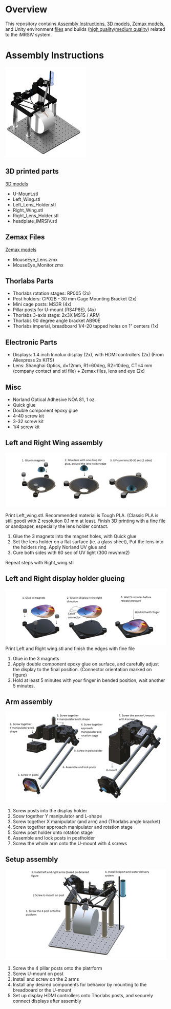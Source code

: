 # Overview
This repository contains [Assembly Instructions](https://github.com/DombeckLab/IMRSIV#assembly-instructions), [3D models](https://github.com/DombeckLab/IMRSIV/tree/main/STL), [Zemax models](https://github.com/DombeckLab/IMRSIV/tree/main/Zemax), and Unity environment [files](https://github.com/DombeckLab/IMRSIV/tree/main/Unity_project) and builds ([high quality](https://github.com/DombeckLab/IMRSIV/tree/main/Ultra_Quality_Demos)/[medium quality](https://github.com/DombeckLab/IMRSIV/tree/main/Medium_Quality_Demos)) related to the iMRSIV system.

# Assembly Instructions
![skatch](Picture1.png)

## 3D printed parts
[3D models](https://github.com/DombeckLab/IMRSIV/tree/main/STL)
- U-Mount.stl
- Left_Wing.stl
- Left_Lens_Holder.stl
- Right_Wing.stl
- Right_Lens_Holder.stl
- headplate_iMRSIV.stl

## Zemax Files 
[Zemax models](https://github.com/DombeckLab/IMRSIV/tree/main/Zemax)
- MouseEye_Lens.zmx
- MouseEye_Monitor.zmx

## Thorlabs Parts 

- Thorlabs rotation stages: RP005 (2x)
- Post holders: CP02B - 30 mm Cage Mounting Bracket (2x)
- Mini cage posts: MS3R (4x)
- Pillar posts for U-mount (RS4P8E), (4x)
- Thorlabs 3-axis stage: 2x3X MS1S / ARM
- Thorlabs 90 degree angle bracket AB90E 
- Thorlabs imperial, breadboard 1/4-20 tapped holes on 1" centers (1x)

 ## Electronic Parts  
- Displays: 1.4 inch Innolux display (2x), with HDMI controllers (2x) (From Aliexpress 2x KITS)
- Lens: Shanghai Optics, d=12mm, R1=60deg, R2=10deg, CT=4 mm (company contact and stl file) + Zemax files, lens and eye  (2x)
  
 ## Misc
- Norland Optical Adhesive NOA 81, 1 oz.
- Quick glue
- Double component epoxy glue
- 4-40 screw kit
- 3-32 screw kit
- 1/4 screw kit

  
## Left and Right Wing assembly

![skatch](Slide1.PNG)

Print Left_wing.stl. Recommended material is Tough PLA. (Classic PLA is still good) with Z resolution 0.1 mm at least. Finish 3D printing with a fine file or sandpaper, especially the lens holder contact.
1. Glue the 3 magnets into the magnet holes, with Quick glue
2. Set the lens holder on a flat surface (ie. a glass sheet), Put the lens into the holders ring. Apply Norland UV glue and
3. Cure both sides with 60 sec of UV light (300 mw/mm2)

 Repeat steps with Right_wing.stl

## Left and Right display holder glueing

![skatch](Slide2.PNG)
Print Left and Right wing.stl and finish the edges with fine file
1. Glue in the 3 magnets
2. Apply double component epoxy glue on surface, and carefully adjust the display to the final position. (Connector orientation marked on figure)
3. Hold at least 5 minutes with your finger in bended position, wait another 5 minutes. 

   
## Arm assembly

![skatch](Slide3.PNG)
1. Screw posts into the display holder
2. Scew together Y manipulator and L-shape
3. Screw together X manipulator (and arm) and (Thorlabs angle bracket)
4. Screw together approach manipulator and rotation stage
5. Screw post holder onto rotation stage
6. Assemble and lock posts in postholder
7. Screw the whole arm onto the U-mount with 4 screws

## Setup assembly

![skatch](Slide4.PNG)
1. Screw the 4 pillar posts onto the platrform
2. Screw U-mount on post
3. Install and screw on the 2 arms
4. Install any desired components for behavior by mounting to the breadboard or the U-mount
5. Set up display HDMI controllers onto Thorlabs posts, and securely connect displays after assembly
   
   

